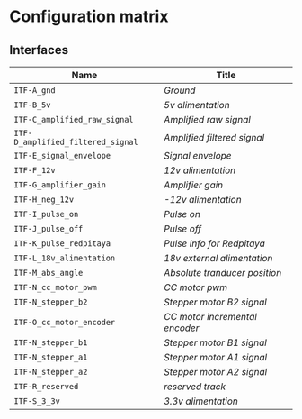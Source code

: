 # Configuration matrix

## Interfaces

| Name | Title |
|------|-------|
|`ITF-A_gnd`|_Ground_|[0v, 0v]|
|`ITF-B_5v`|_5v alimentation_|[5v, 5v]|
|`ITF-C_amplified_raw_signal`|_Amplified raw signal_|[0v, 2v]|
|`ITF-D_amplified_filtered_signal`|_Amplified filtered signal_|[0v, 2v]|
|`ITF-E_signal_envelope`|_Signal envelope_|[0v, 2v]|
|`ITF-F_12v`|_12v alimentation_|[12v, 12v]|
|`ITF-G_amplifier_gain`|_Amplifier gain_|[0v, 1v]|
|`ITF-H_neg_12v`|_-12v alimentation_|[-12v, -12v]|
|`ITF-I_pulse_on`|_Pulse on_|[0v, 5v]|
|`ITF-J_pulse_off`|_Pulse off_|[0v, 5v]|
|`ITF-K_pulse_redpitaya`|_Pulse info for Redpitaya_|[0v, 5v]|
|`ITF-L_18v_alimentation`|_18v external alimentation_|[15v, 20v]|
|`ITF-M_abs_angle`|_Absolute tranducer position_|[0v, 5v]|
|`ITF-N_cc_motor_pwm`|_CC motor pwm_|[0v, 5v]|
|`ITF-N_stepper_b2`|_Stepper motor B2 signal_|[-5v, 5v]|
|`ITF-O_cc_motor_encoder`|_CC motor incremental encoder_|[0v, 5v]|
|`ITF-N_stepper_b1`|_Stepper motor B1 signal_|[-5v, 5v]|
|`ITF-N_stepper_a1`|_Stepper motor A1 signal_|[-5v, 5v]|
|`ITF-N_stepper_a2`|_Stepper motor A2 signal_|[-5v, 5v]|
|`ITF-R_reserved`|_reserved track_||
|`ITF-S_3_3v`|_3.3v alimentation_|[3.3v, 3.3v]|
